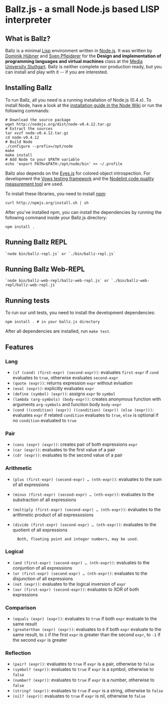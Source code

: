 # Ballz.js - a small Node.js based LISP interpreter


## What is Ballz?

Ballz is a minimal [Lisp](http://en.wikipedia.org/wiki/Lisp) environment written in [Node.js](http://nodejs.org). It was written by [Dominik Hübner](http://github.com/yeahiii) and [Sven Pfleiderer](http://github.com/pfleidi) for the **Design and implementation of programming languages and virtual machines** class at the [Media University Stuttgart](http://www.hdm-stuttgart.de/english). Ballz is neither complete nor production ready, but you can install and play with it -- if you are interested.

## Installing Ballz

To run Ballz, all you need is a running installation of Node.js (0.4.x). To install Node, have a look at the [installation guide in the Node Wiki](https://github.com/joyent/node/wiki/Installation) or run the following commands:

    # Download the source package
    wget http://nodejs.org/dist/node-v0.4.12.tar.gz
    # Extract the sources
    tar xvzf node-v0.4.12.tar.gz
    cd node-v0.4.12
    # Build Node
    ./configure --prefix=/opt/node
    make
    make install
    # Add Node to your $PATH variable
    echo 'export PATH=$PATH:/opt/node/bin' >> ~/.profile


Ballz also depends on the [Eyes.js](https://github.com/cloudhead/eyes.js) for colored object introspection. For development the [Vows testing framework](http://vowsjs.org/) and the [Nodelint code quality measurement tool](https://github.com/tav/nodelint) are used.

To install these libraries, you need to install [npm](http://npmjs.org):

    curl http://npmjs.org/install.sh | sh

After you've installed npm, you can install the dependencies by running the following command inside your Ballz.js directory:

    npm install .


## Running Ballz REPL

  	`node bin/ballz-repl.js` or `./bin/ballz-repl.js`

## Running Ballz Web-REPL

  	`node bin/ballz-web-repl/ballz-web-repl.js` or `./bin/ballz-web-repl/ballz-web-repl.js`

## Running tests

To run our unit tests, you need to install the development dependencies:

    npm install . # in your ballz.js directory

After all dependencies are installed, run `make test`.

## Features

### Lang
* `(if (cond) (first-expr) (second-expr))`: evaluates `first-expr` if `cond` evaluates to `true`, otherwise evaluates `second-expr`
* `(quote (expr))`: returns expression `expr` without evluation
* `(eval (expr))`: explicitly evaluates `expr`
* `(define (symbol) (expr))`: assigns `expr` to `symbol`
* `(lambda (arg-symbols) (body-expr))`: creates anonymous function with arguments `arg-symbols` and function body `body-expr`
* `(cond ((condition) (expr)) ((condition) (expr)) (else (expr)))`: evaluates `expr` if related `condition` evaluates to `true`, `else` is optional if no `condition` evaluated to `true`

### Pair
* `(cons (expr) (expr))`: creates pair of both expressions `expr`
* `(car (expr))`: evaluates to the first value of a pair
* `(cdr (expr))`: evaluates to the second value of a pair

### Arithmetic
* `(plus (first-expr) (second-expr) … (nth-expr))`: evaluates to the sum of all expressions
* `(minus (first-expr) (second-expr) … (nth-expr))`: evaluates to the substraction of all expressions
* `(multiply (first-expr) (second-expr) … (nth-expr))`: evaluates to the arithmetic product of all expressosions
* `(divide (first-expr) (second-expr) … (nth-expr))`: evaluates to the quotient of all expressions

		Both, floating point and integer numbers, may be used.

### Logical

* `(and (first-expr) (second-expr) … (nth-expr))`: evaluates to the conjuntion of all expressions
* `(or (first-expr) (second-expr) … (nth-expr))`: evaluates to the disjunction of all expressions
* `(not (expr))`: evaluates to the logical inversion of `expr`
* `(xor (first-expr) (second-expr))`: evaluates to XOR of both expressions

### Comparison
* `(equals (expr) (expr))`: evaluates to `true` if both `expr` evaluate to the same result
* `(greaterthan (expr) (expr))`: evaluates to `0` if both `expr` evaluate to the same result, to `1` if the first `expr` is greater than the second `expr`, to `-1` if the second `expr` is greater

### Reflection
* `(pair? (expr))`: evaluates to `true` if `expr` is a pair, otherwise to `false`
* `(symbol? (expr))`: evaluates to `true` if `expr` is a symbol, otherwise to `false`
* `(number? (expr))`: evaluates to `true` if `expr` is a number, otherwise to `false`
* `(string? (expr))`: evaluates to `true` if `expr` is a string, otherwise to `false`
* `(nil? (expr))`: evaluates to `true` if `expr` is nil, otherwise to `false`




